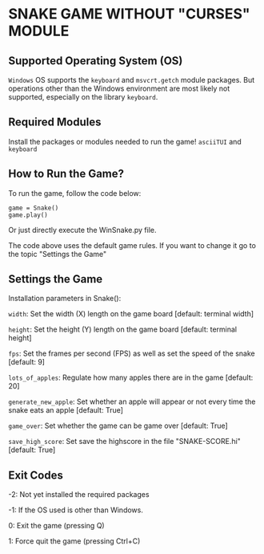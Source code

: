 SNAKE GAME WITHOUT "CURSES" MODULE
==================================

Supported Operating System (OS)
-------------------------------
`Windows` OS supports the `keyboard` and `msvcrt.getch` module packages.
But operations other than the Windows environment are most likely not supported,
especially on the library `keyboard`.

Required Modules
----------------
Install the packages or modules needed to run the game!
`asciiTUI` and `keyboard`

How to Run the Game?
--------------------
To run the game, follow the code below:
```pycon
game = Snake()
game.play()
```
Or just directly execute the WinSnake.py file.

The code above uses the default game rules. If you want to change it go to the
topic "Settings the Game"

Settings the Game
-----------------
Installation parameters in Snake():

`width`: Set the width (X) length on the game board [default: terminal width]

`height`: Set the height (Y) length on the game board [default: terminal height]

`fps`: Set the frames per second (FPS) as well as set the speed of the snake [default: 9]

`lots_of_apples`: Regulate how many apples there are in the game [default: 20]

`generate_new_apple`: Set whether an apple will appear or not every time the snake eats an apple [default: True]

`game_over`: Set whether the game can be game over [default: True]

`save_high_score`: Set save the highscore in the file "SNAKE-SCORE.hi" [default: True]

Exit Codes
----------
-2: Not yet installed the required packages

-1: If the OS used is other than Windows.

0: Exit the game (pressing Q)

1: Force quit the game (pressing Ctrl+C)
